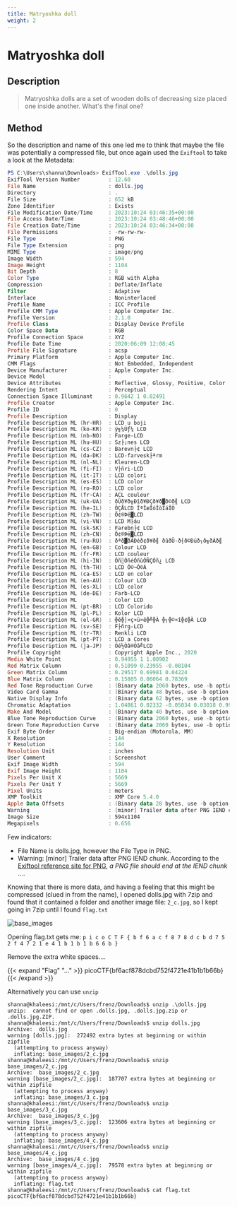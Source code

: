 ```yaml
---
title: Matryoshka doll
weight: 2
---
```

# Matryoshka doll

## Description
> Matryoshka dolls are a set of wooden dolls of decreasing size placed one inside another. What's the final one?

## Method
So the description and name of this one led me to think that maybe the file was potentially a compressed file, but once again used the `Exiftool` to take a look at the Metadata:

```PowerShell
PS C:\Users\shanna\Downloads> ExifTool.exe .\dolls.jpg
ExifTool Version Number         : 12.60
File Name                       : dolls.jpg
Directory                       : .
File Size                       : 652 kB
Zone Identifier                 : Exists
File Modification Date/Time     : 2023:10:24 03:46:35+00:00
File Access Date/Time           : 2023:10:24 03:48:46+00:00
File Creation Date/Time         : 2023:10:24 03:46:34+00:00
File Permissions                : -rw-rw-rw-
File Type                       : PNG
File Type Extension             : png
MIME Type                       : image/png
Image Width                     : 594
Image Height                    : 1104
Bit Depth                       : 8
Color Type                      : RGB with Alpha
Compression                     : Deflate/Inflate
Filter                          : Adaptive
Interlace                       : Noninterlaced
Profile Name                    : ICC Profile
Profile CMM Type                : Apple Computer Inc.
Profile Version                 : 2.1.0
Profile Class                   : Display Device Profile
Color Space Data                : RGB
Profile Connection Space        : XYZ
Profile Date Time               : 2020:06:09 12:08:45
Profile File Signature          : acsp
Primary Platform                : Apple Computer Inc.
CMM Flags                       : Not Embedded, Independent
Device Manufacturer             : Apple Computer Inc.
Device Model                    :
Device Attributes               : Reflective, Glossy, Positive, Color
Rendering Intent                : Perceptual
Connection Space Illuminant     : 0.9642 1 0.82491
Profile Creator                 : Apple Computer Inc.
Profile ID                      : 0
Profile Description             : Display
Profile Description ML (hr-HR)  : LCD u boji
Profile Description ML (ko-KR)  : ý╗¼Ùƒ¼ LCD
Profile Description ML (nb-NO)  : Farge-LCD
Profile Description ML (hu-HU)  : Sz├¡nes LCD
Profile Description ML (cs-CZ)  : Barevn├¢ LCD
Profile Description ML (da-DK)  : LCD-farvesk├ªrm
Profile Description ML (nl-NL)  : Kleuren-LCD
Profile Description ML (fi-FI)  : V├ñri-LCD
Profile Description ML (it-IT)  : LCD colori
Profile Description ML (es-ES)  : LCD color
Profile Description ML (ro-RO)  : LCD color
Profile Description ML (fr-CA)  : ACL couleur
Profile Description ML (uk-UA)  : ðÜð¥ð╗Ðîð¥ÐÇð¥ð▓ð©ð╣ LCD
Profile Description ML (he-IL)  : ÔÇÅLCD ÎªÎæÎóÎòÎáÎÖ
Profile Description ML (zh-TW)  : Õ¢®Þë▓LCD
Profile Description ML (vi-VN)  : LCD M├áu
Profile Description ML (sk-SK)  : Farebn├¢ LCD
Profile Description ML (zh-CN)  : Õ¢®Þë▓LCD
Profile Description ML (ru-RU)  : ðªð▓ðÁÐéð¢ð¥ð╣ ðûðÜ-ð┤ð©Ðüð┐ð╗ðÁð╣
Profile Description ML (en-GB)  : Colour LCD
Profile Description ML (fr-FR)  : LCD couleur
Profile Description ML (hi-IN)  : Óñ░ÓñéÓñùÓÑÇÓñ¿ LCD
Profile Description ML (th-TH)  : LCD Ó©¬Ó©Á
Profile Description ML (ca-ES)  : LCD en color
Profile Description ML (en-AU)  : Colour LCD
Profile Description ML (es-XL)  : LCD color
Profile Description ML (de-DE)  : Farb-LCD
Profile Description ML          : Color LCD
Profile Description ML (pt-BR)  : LCD Colorido
Profile Description ML (pl-PL)  : Kolor LCD
Profile Description ML (el-GR)  : ╬ê╬│¤ç¤ü¤ë╬╝╬À ╬┐╬©¤î╬¢╬À LCD
Profile Description ML (sv-SE)  : F├ñrg-LCD
Profile Description ML (tr-TR)  : Renkli LCD
Profile Description ML (pt-PT)  : LCD a Cores
Profile Description ML (ja-JP)  : Òé½Òâ®Òâ╝LCD
Profile Copyright               : Copyright Apple Inc., 2020
Media White Point               : 0.94955 1 1.08902
Red Matrix Column               : 0.51099 0.23955 -0.00104
Green Matrix Column             : 0.29517 0.69981 0.04224
Blue Matrix Column              : 0.15805 0.06064 0.78369
Red Tone Reproduction Curve     : (Binary data 2060 bytes, use -b option to extract)
Video Card Gamma                : (Binary data 48 bytes, use -b option to extract)
Native Display Info             : (Binary data 62 bytes, use -b option to extract)
Chromatic Adaptation            : 1.04861 0.02332 -0.05034 0.03018 0.99002 -0.01714 -0.00922 0.01503 0.75172
Make And Model                  : (Binary data 40 bytes, use -b option to extract)
Blue Tone Reproduction Curve    : (Binary data 2060 bytes, use -b option to extract)
Green Tone Reproduction Curve   : (Binary data 2060 bytes, use -b option to extract)
Exif Byte Order                 : Big-endian (Motorola, MM)
X Resolution                    : 144
Y Resolution                    : 144
Resolution Unit                 : inches
User Comment                    : Screenshot
Exif Image Width                : 594
Exif Image Height               : 1104
Pixels Per Unit X               : 5669
Pixels Per Unit Y               : 5669
Pixel Units                     : meters
XMP Toolkit                     : XMP Core 5.4.0
Apple Data Offsets              : (Binary data 28 bytes, use -b option to extract)
Warning                         : [minor] Trailer data after PNG IEND chunk
Image Size                      : 594x1104
Megapixels                      : 0.656
```

Few indicators:
* File Name is dolls.jpg, however the File Type in PNG.
* Warning: [minor] Trailer data after PNG IEND chunk. According to the [Exiftool reference site for PNG](https://exiftool.org/TagNames/PNG.html), *a PNG file should end at the IEND chunk* .... 

Knowing that there is more data, and having a feeling that this might be compressed (clued in from the name), I opened dolls.jpg with 7zip and found that it contained a folder and another image file: `2_c.jpg`, so I kept going in 7zip until I found `flag.txt`

![base_images](<../../images/2_7zip.png>)

Opening flag.txt gets me:
`p i c o C T F { b f 6 a c f 8 7 8 d c b d 7 5 2 f 4 7 2 1 e 4 1 b 1 b 1 b 6 6 b }`

Remove the extra white spaces....

{{< expand "Flag" "..." >}}
picoCTF{bf6acf878dcbd752f4721e41b1b1b66b}
{{< /expand >}}

Alternatively you can use `unzip`

```shell
shanna@khaleesi:/mnt/c/Users/frenz/Downloads$ unzip .\dolls.jpg
unzip:  cannot find or open .dolls.jpg, .dolls.jpg.zip or .dolls.jpg.ZIP.
shanna@khaleesi:/mnt/c/Users/frenz/Downloads$ unzip dolls.jpg
Archive:  dolls.jpg
warning [dolls.jpg]:  272492 extra bytes at beginning or within zipfile
  (attempting to process anyway)
  inflating: base_images/2_c.jpg
shanna@khaleesi:/mnt/c/Users/frenz/Downloads$ unzip base_images/2_c.jpg
Archive:  base_images/2_c.jpg
warning [base_images/2_c.jpg]:  187707 extra bytes at beginning or within zipfile
  (attempting to process anyway)
  inflating: base_images/3_c.jpg
shanna@khaleesi:/mnt/c/Users/frenz/Downloads$ unzip base_images/3_c.jpg
Archive:  base_images/3_c.jpg
warning [base_images/3_c.jpg]:  123606 extra bytes at beginning or within zipfile
  (attempting to process anyway)
  inflating: base_images/4_c.jpg
shanna@khaleesi:/mnt/c/Users/frenz/Downloads$ unzip base_images/4_c.jpg
Archive:  base_images/4_c.jpg
warning [base_images/4_c.jpg]:  79578 extra bytes at beginning or within zipfile
  (attempting to process anyway)
  inflating: flag.txt
shanna@khaleesi:/mnt/c/Users/frenz/Downloads$ cat flag.txt
picoCTF{bf6acf878dcbd752f4721e41b1b1b66b}
```